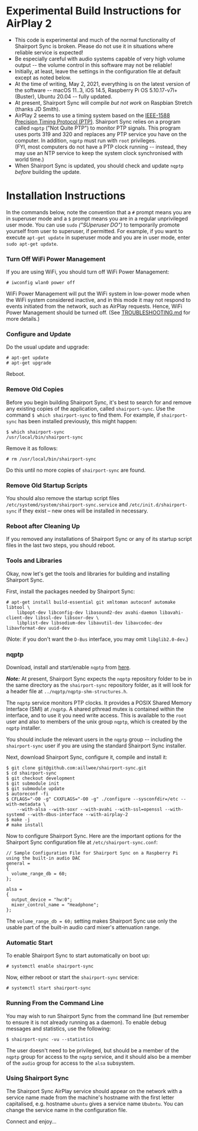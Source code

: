 Experimental Build Instructions for AirPlay 2
==
* This code is experimental and much of the normal functionality of Shairport Sync is broken. Please do not use it in situations where reliable service is expected!
* Be especially careful with audio systems capable of very high volume output -- the volume control in this software may not be reliable!
* Initially, at least, leave the settings in the configuration file at default except as noted below.
* At the time of writing, May 2, 2021, everything is on the latest version of the software -- macOS 11..3, iOS 14.5, Raspberry Pi OS 5.10.17-v7l+ (Buster), Ubuntu 20.04 -- fully updated.
* At present, Shairport Sync will compile *but not work* on Raspbian Stretch (thanks JD Smith).
* AirPlay 2 seems to use a timing system based on the [IEEE-1588 Precision Timing Protocol (PTP)](https://standards.ieee.org/standard/1588-2008.html). Shairport Sync relies on a program called `nqptp` ("Not Quite PTP") to monitor PTP signals. This program uses ports 319 and 320 and replaces any PTP service you have on the computer.
  In addition, `nqptp` must run with `root` privileges.  
 (FYI, most computers do not have a PTP clock running -- instead, they may use an NTP service to keep the system clock synchronised with world time.)
* When Shairport Sync is updated, you should check and update `nqptp` *before* building the update.

Installation Instructions
==
In the commands below, note the convention that a `#` prompt means you are in superuser mode and a `$` prompt means you are in a regular unprivileged user mode. You can use `sudo` *("SUperuser DO")* to temporarily promote yourself from user to superuser, if permitted. For example, if you want to execute `apt-get update` in superuser mode and you are in user mode, enter `sudo apt-get update`.

### Turn Off WiFi Power Management
If you are using WiFi, you should turn off WiFi Power Management:
```
# iwconfig wlan0 power off
```
WiFi Power Management will put the WiFi system in low-power mode when the WiFi system considered inactive, and in this mode it may not respond to events initiated from the network, such as AirPlay requests. Hence, WiFi Power Management should be turned off. (See [TROUBLESHOOTING.md](https://github.com/mikebrady/shairport-sync/blob/master/TROUBLESHOOTING.md#wifi-adapter-running-in-power-saving--low-power-mode) for more details.)

### Configure and Update
Do the usual update and upgrade:
```
# apt-get update
# apt-get upgrade
```
Reboot.

### Remove Old Copies
Before you begin building Shairport Sync, it's best to search for and remove any existing copies of the application, called `shairport-sync`. Use the command `$ which shairport-sync` to find them. For example, if `shairport-sync` has been installed previously, this might happen:
```
$ which shairport-sync
/usr/local/bin/shairport-sync
```
Remove it as follows:
```
# rm /usr/local/bin/shairport-sync
```
Do this until no more copies of `shairport-sync` are found.

### Remove Old Startup Scripts
You should also remove the startup script files `/etc/systemd/system/shairport-sync.service` and `/etc/init.d/shairport-sync` if they exist – new ones will be installed in necessary.

### Reboot after Cleaning Up
If you removed any installations of Shairport Sync or any of its startup script files in the last two steps, you should reboot.

### Tools and Libraries
Okay, now let's get the tools and libraries for building and installing Shairport Sync.

First, install the packages needed by Shairport Sync:
```
# apt-get install build-essential git xmltoman autoconf automake libtool \
    libpopt-dev libconfig-dev libasound2-dev avahi-daemon libavahi-client-dev libssl-dev libsoxr-dev \
    libplist-dev libsodium-dev libavutil-dev libavcodec-dev libavformat-dev uuid-dev
```
(Note: if you don't want the `D-Bus` interface, you may omit `libglib2.0-dev`.)

### nqptp ###
Download, install and start/enable `nqptp` from [here](https://github.com/mikebrady/nqptp).

***Note:*** At present, Shairport Sync expects the `nqptp` repository folder to be in the same directory as the `shairport-sync` repository folder, as it will look for a header file at `../nqptp/nqptp-shm-structures.h`.

The `nqptp` service monitors PTP clocks. It provides a POSIX Shared Memory Interface (SMI)  at `/nqptp`. A shared
pthread mutex is contained within the interface, and to use it you need write access. This is available
to the `root` user and also to members of the unix group `nqptp`, which is created by the `nqptp` installer.

You should include the relevant users in the `nqptp` group -- including the `shairport-sync` user if you are using the standard Shairport Sync installer.

Next, download Shairport Sync, configure it, compile and install it:
```
$ git clone git@github.com:aillwee/shairport-sync.git
$ cd shairport-sync
$ git checkout development
$ git submodule init
$ git submodule update
$ autoreconf -fi
$ CFLAGS="-O0 -g" CXXFLAGS="-O0 -g" ./configure --sysconfdir=/etc --with-metadata \
    --with-alsa --with-soxr --with-avahi --with-ssl=openssl --with-systemd --with-dbus-interface --with-airplay-2
$ make -j
# make install
```
Now to configure Shairport Sync. Here are the important options for the Shairport Sync configuration file at `/etc/shairport-sync.conf`:
```
// Sample Configuration File for Shairport Sync on a Raspberry Pi using the built-in audio DAC
general =
{
  volume_range_db = 60;
};

alsa =
{
  output_device = "hw:0";
  mixer_control_name = "Headphone";
};

```
The `volume_range_db = 60;` setting makes Shairport Sync use only the usable part of the built-in audio card mixer's attenuation range.

### Automatic Start ###

To enable Shairport Sync to start automatically on boot up:
```
# systemctl enable shairport-sync
```
Now, either reboot or start the `shairport-sync` service:
```
# systemctl start shairport-sync
```

### Running From the Command Line ###

You may wish to run Shairport Sync from the command line (but remember to ensure it is not already running as a daemon). To enable debug messages and statistics, use the following:

```
$ shairport-sync -vu --statistics
```
The user doesn't need to be privileged, but should be a member of the `nqptp` group for access to the `nqptp` service, and it should also be a member of the `audio` group for access to the `alsa` subsystem.

### Using Shairport Sync ###

The Shairport Sync AirPlay service should appear on the network with a service name made from the machine's hostname with the first letter capitalised, e.g. hostname `ubuntu` gives a service name `Ububntu`. You can change the service name in the configuration file.

Connect and enjoy...

